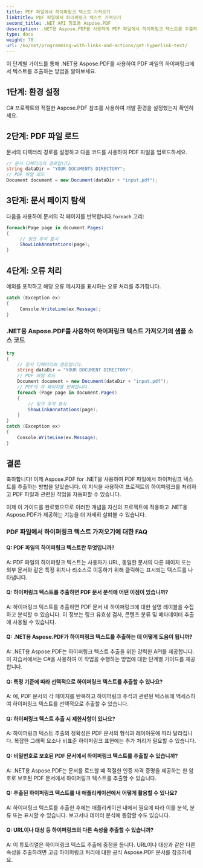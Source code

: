 ```yaml
---
title: PDF 파일에서 하이퍼링크 텍스트 가져오기
linktitle: PDF 파일에서 하이퍼링크 텍스트 가져오기
second_title: .NET API 참조용 Aspose.PDF
description: .NET용 Aspose.PDF를 사용하여 PDF 파일에서 하이퍼링크 텍스트를 추출하는 방법을 알아보세요.
type: docs
weight: 70
url: /ko/net/programming-with-links-and-actions/get-hyperlink-text/
---
```

이 단계별 가이드를 통해 .NET용 Aspose.PDF를 사용하여 PDF 파일의 하이퍼링크에서 텍스트를 추출하는 방법을 알아보세요.

## 1단계: 환경 설정

C# 프로젝트와 적절한 Aspose.PDF 참조를 사용하여 개발 환경을 설정했는지 확인하세요.

## 2단계: PDF 파일 로드

문서의 디렉터리 경로를 설정하고 다음 코드를 사용하여 PDF 파일을 업로드하세요.

```csharp
// 문서 디렉터리의 경로입니다.
string dataDir = "YOUR DOCUMENTS DIRECTORY";
// PDF 파일 로드
Document document = new Document(dataDir + "input.pdf");
```

## 3단계: 문서 페이지 탐색

 다음을 사용하여 문서의 각 페이지를 반복합니다.`foreach` 고리:

```csharp
foreach(Page page in document.Pages)
{
     // 링크 주석 표시
     ShowLinkAnnotations(page);
}
```

## 4단계: 오류 처리

예외를 포착하고 해당 오류 메시지를 표시하는 오류 처리를 추가합니다.

```csharp
catch (Exception ex)
{
     Console.WriteLine(ex.Message);
}
```

### .NET용 Aspose.PDF를 사용하여 하이퍼링크 텍스트 가져오기의 샘플 소스 코드 
```csharp
try
{
	// 문서 디렉터리의 경로입니다.
	string dataDir = "YOUR DOCUMENT DIRECTORY";
	// PDF 파일 로드
	Document document = new Document(dataDir + "input.pdf");
	// PDF의 각 페이지를 반복합니다.
	foreach (Page page in document.Pages)
	{
		// 링크 주석 표시
		ShowLinkAnnotations(page);
	}
}
catch (Exception ex)
{
	Console.WriteLine(ex.Message);
}
```

## 결론

축하합니다! 이제 Aspose.PDF for .NET을 사용하여 PDF 파일에서 하이퍼링크 텍스트를 추출하는 방법을 알았습니다. 이 지식을 사용하여 프로젝트의 하이퍼링크를 처리하고 PDF 파일과 관련된 작업을 자동화할 수 있습니다.

이제 이 가이드를 완료했으므로 이러한 개념을 자신의 프로젝트에 적용하고 .NET용 Aspose.PDF가 제공하는 기능을 더 자세히 살펴볼 수 있습니다.

### PDF 파일에서 하이퍼링크 텍스트 가져오기에 대한 FAQ

#### Q: PDF 파일의 하이퍼링크 텍스트란 무엇입니까?

A: PDF 파일의 하이퍼링크 텍스트는 사용자가 URL, 동일한 문서의 다른 페이지 또는 외부 문서와 같은 특정 위치나 리소스로 이동하기 위해 클릭하는 표시되는 텍스트를 나타냅니다.

#### Q: 하이퍼링크 텍스트를 추출하면 PDF 문서 분석에 어떤 이점이 있습니까?

A: 하이퍼링크 텍스트를 추출하면 PDF 문서 내 하이퍼링크에 대한 설명 레이블을 수집하고 분석할 수 있습니다. 이 정보는 링크 유효성 검사, 콘텐츠 분류 및 메타데이터 추출에 사용될 수 있습니다.

#### Q: .NET용 Aspose.PDF가 하이퍼링크 텍스트를 추출하는 데 어떻게 도움이 됩니까?

A: .NET용 Aspose.PDF는 하이퍼링크 텍스트 추출을 위한 강력한 API를 제공합니다. 이 자습서에서는 C#을 사용하여 이 작업을 수행하는 방법에 대한 단계별 가이드를 제공합니다.

#### Q: 특정 기준에 따라 선택적으로 하이퍼링크 텍스트를 추출할 수 있나요?

A: 예, PDF 문서의 각 페이지를 반복하고 하이퍼링크 주석과 관련된 텍스트에 액세스하여 하이퍼링크 텍스트를 선택적으로 추출할 수 있습니다.

#### Q: 하이퍼링크 텍스트 추출 시 제한사항이 있나요?

A: 하이퍼링크 텍스트 추출의 정확성은 PDF 문서의 형식과 레이아웃에 따라 달라집니다. 복잡한 그래픽 요소나 비표준 하이퍼링크 표현에는 추가 처리가 필요할 수 있습니다.

#### Q: 비밀번호로 보호된 PDF 문서에서 하이퍼링크 텍스트를 추출할 수 있습니까?

A: .NET용 Aspose.PDF는 문서를 로드할 때 적절한 인증 자격 증명을 제공하는 한 암호로 보호된 PDF 문서에서 하이퍼링크 텍스트를 추출할 수 있습니다.

#### Q: 추출된 하이퍼링크 텍스트를 내 애플리케이션에서 어떻게 활용할 수 있나요?

A: 하이퍼링크 텍스트를 추출한 후에는 애플리케이션 내에서 필요에 따라 이를 분석, 분류 또는 표시할 수 있습니다. 보고서나 데이터 분석에 통합할 수도 있습니다.

#### Q: URL이나 대상 등 하이퍼링크의 다른 속성을 추출할 수 있습니까?

A: 이 튜토리얼은 하이퍼링크 텍스트 추출에 중점을 둡니다. URL이나 대상과 같은 다른 속성을 추출하려면 고급 하이퍼링크 처리에 대한 공식 Aspose.PDF 문서를 참조하세요.